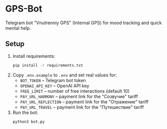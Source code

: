 # GPS-Bot

Telegram bot "Vnutrenniy GPS" (Internal GPS) for mood tracking and quick mental help.

## Setup

1. Install requirements:
   ```bash
   pip install -r requirements.txt
   ```
2. Copy `.env.example` to `.env` and set real values for:
   - `BOT_TOKEN` – Telegram bot token
   - `OPENAI_API_KEY` – OpenAI API key
   - `FREE_LIMIT` – number of free interactions (default 10)
   - `PAY_URL_HARMONY` – payment link for the "Созвучие" tariff
   - `PAY_URL_REFLECTION` – payment link for the "Отражение" tariff
   - `PAY_URL_TRAVEL` – payment link for the "Путешествие" tariff
3. Run the bot:
   ```bash
   python3 bot.py
   ```
